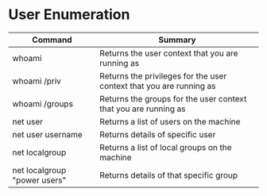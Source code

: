 # User Enumeration

| Command | Summary |
| ---------------------------- | ---------------------------- |
| whoami | Returns the user context that you are running as |
| whoami /priv | Returns the privileges for the user context that you are running as |
| whoami /groups | Returns the groups for the user context that you are running as |
| net user | Returns a list of users on the machine |
| net user username	| Returns details of specific user |
| net localgroup | Returns a list of local groups on the machine |
| net localgroup "power users" | Returns details of that specific group |
